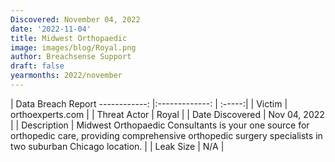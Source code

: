 ```yaml
---
Discovered: November 04, 2022
date: '2022-11-04'
title: Midwest Orthopaedic
image: images/blog/Royal.png
author: Breachsense Support
draft: false
yearmonths: 2022/november
---
```



| Data Breach Report
------------:     |:-------------:    | :-----:|
| Victim      | orthoexperts.com      | 
| Threat Actor      | Royal      | 
| Date Discovered      | Nov 04, 2022      | 
| Description      | Midwest Orthopaedic Consultants is your one source for orthopedic care, providing comprehensive orthopedic surgery specialists in two suburban Chicago location.      | 
| Leak Size      | N/A      | 

